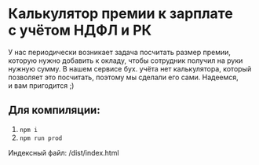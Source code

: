 # Калькулятор премии к&nbsp;зарплате с&nbsp;учётом НДФЛ и&nbsp;РК
У&nbsp;нас периодически возникает задача посчитать размер премии, которую нужно добавить к&nbsp;окладу, чтобы сотрудник получил на&nbsp;руки нужную сумму. В&nbsp;нашем сервисе бух. учёта нет калькулятора, который позволяет это посчитать, поэтому мы&nbsp;сделали его сами. Надеемся, и&nbsp;вам пригодится ;)

## Для компиляции:
1. `npm i`
2. `npm run prod`

Индексный файл: /dist/index.html